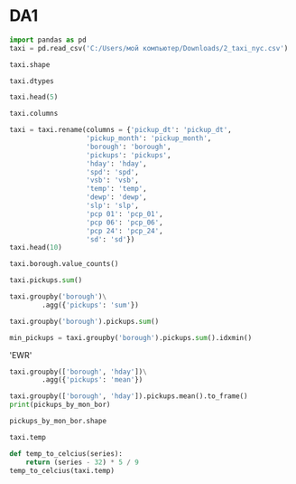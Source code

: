 # DA1


```python
import pandas as pd
taxi = pd.read_csv('C:/Users/мой компьютер/Downloads/2_taxi_nyc.csv') 
```
```python
taxi.shape
```
```python
taxi.dtypes
```
```python
taxi.head(5)
```
```python
taxi.columns
```
```python
taxi = taxi.rename(columns = {'pickup_dt': 'pickup_dt', 
                   'pickup_month': 'pickup_month', 
                   'borough': 'borough', 
                   'pickups': 'pickups', 
                   'hday': 'hday', 
                   'spd': 'spd', 
                   'vsb': 'vsb',
                   'temp': 'temp', 
                   'dewp': 'dewp', 
                   'slp': 'slp', 
                   'pcp 01': 'pcp_01', 
                   'pcp 06': 'pcp_06', 
                   'pcp 24': 'pcp_24', 
                   'sd': 'sd'})
taxi.head(10)
```

```python
taxi.borough.value_counts()
```

```python
taxi.pickups.sum()
```

```python
taxi.groupby('borough')\
        .agg({'pickups': 'sum'})
```

```python
taxi.groupby('borough').pickups.sum()
```

```python
min_pickups = taxi.groupby('borough').pickups.sum().idxmin()
```
'EWR'

```python
taxi.groupby(['borough', 'hday'])\
        .agg({'pickups': 'mean'})
```

```python
taxi.groupby(['borough', 'hday']).pickups.mean().to_frame()
print(pickups_by_mon_bor)
```

```python
pickups_by_mon_bor.shape
```

```python
taxi.temp
```

```python
def temp_to_celcius(series):
    return (series - 32) * 5 / 9
temp_to_celcius(taxi.temp)
````
